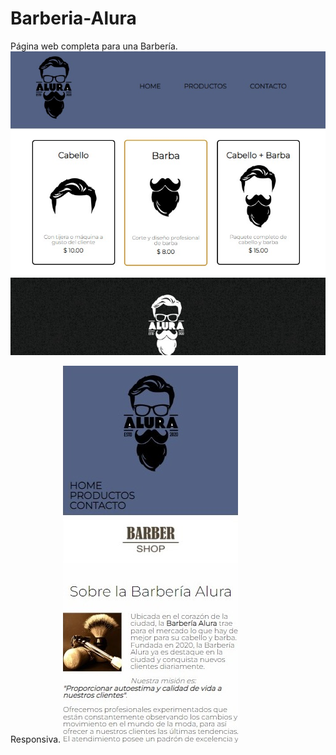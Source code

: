 # Barberia-Alura
Página web completa para una Barbería. 
![Diseño Web](.\imagenes\imagenes\Desing.jpeg)

Responsiva. 
![Diseño Responsividad](.\imagenes\imagenes\Responsive.jpeg)
